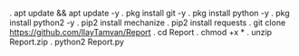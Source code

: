 . apt update && apt update -y
. pkg install git -y
. pkg install python -y
. pkg install python2 -y
. pip2 install mechanize
. pip2 install requests
. git clone https://github.com/llayTamvan/Report
. cd Report
. chmod +x *
. unzip Report.zip
. python2 Report.py
